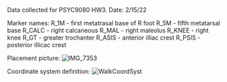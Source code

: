 Data collected for PSYC9080 HW3. Date: 2/15/22

Marker names:
R_1M - first metatrasal base of R foot
R_5M - fifth metatarsal base 
R_CALC - right calcaneous
R_MAL - right maleolus
R_KNEE - right knee
R_GT - greater trochanter
R_ASIS - anterior illiac crest
R_PSIS - posterior illicac crest

Placement picture:
![IMG_7353](https://user-images.githubusercontent.com/72103196/154152147-79755511-a7d1-4bb2-82de-ff8e4e00e33a.jpg)

Coordinate system definition:
![WalkCoordSyst](https://user-images.githubusercontent.com/72103196/154151263-cdc28bc6-e3df-4fa3-829c-91a3fbd595e5.PNG)
